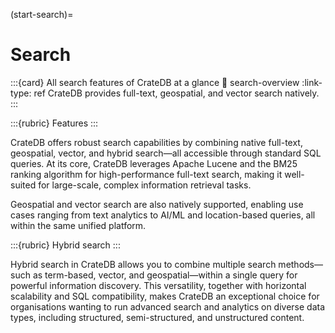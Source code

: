 (start-search)=
# Search

:::{card} All search features of CrateDB at a glance 
:link: search-overview
:link-type: ref
CrateDB provides full-text, geospatial, and vector search natively.
:::

:::{rubric} Features
:::

CrateDB offers robust search capabilities by combining native full-text,
geospatial, vector, and hybrid search—all accessible through standard SQL
queries. At its core, CrateDB leverages Apache Lucene and the BM25 ranking
algorithm for high-performance full-text search, making it well-suited for
large-scale, complex information retrieval tasks.

Geospatial and vector search are also natively supported, enabling use cases
ranging from text analytics to AI/ML and location-based queries, all within
the same unified platform.

:::{rubric} Hybrid search
:::

Hybrid search in CrateDB allows you to combine multiple search methods—such
as term-based, vector, and geospatial—within a single query for powerful
information discovery. This versatility, together with horizontal
scalability and SQL compatibility, makes CrateDB an exceptional choice for
organisations wanting to run advanced search and analytics on diverse data
types, including structured, semi-structured, and unstructured content.
